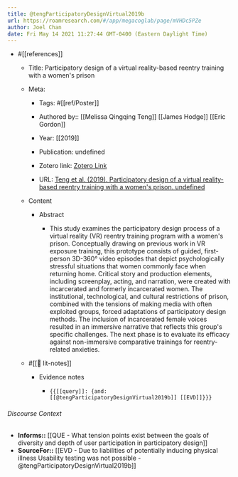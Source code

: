 ```yaml
---
title: @tengParticipatoryDesignVirtual2019b
url: https://roamresearch.com/#/app/megacoglab/page/mVHDc5PZe
author: Joel Chan
date: Fri May 14 2021 11:27:44 GMT-0400 (Eastern Daylight Time)
---
```


- #[[references]]

    - Title: Participatory design of a virtual reality-based reentry training with a women's prison

    - Meta:

        - Tags: #[[ref/Poster]]

        - Authored by:: [[Melissa Qingqing Teng]] [[James Hodge]] [[Eric Gordon]]

        - Year: [[2019]]

        - Publication: undefined

        - Zotero link: [Zotero Link](zotero://select/items/7_74A9LV5F)

        - URL: [Teng et al. (2019). Participatory design of a virtual reality-based reentry training with a women's prison. undefined](https://doi.org/10.1145/3290607.3299050)

    - Content

        - Abstract

            - This study examines the participatory design process of a virtual reality (VR) reentry training program with a women's prison. Conceptually drawing on previous work in VR exposure training, this prototype consists of guided, first-person 3D-360° video episodes that depict psychologically stressful situations that women commonly face when returning home. Critical story and production elements, including screenplay, acting, and narration, were created with incarcerated and formerly incarcerated women. The institutional, technological, and cultural restrictions of prison, combined with the tensions of making media with often exploited groups, forced adaptations of participatory design methods. The inclusion of incarcerated female voices resulted in an immersive narrative that reflects this group's specific challenges. The next phase is to evaluate its efficacy against non-immersive comparative trainings for reentry-related anxieties.

    - #[[📝 lit-notes]]

        - Evidence notes

            - `{{[[query]]: {and: [[@tengParticipatoryDesignVirtual2019b]] [[EVD]]}}}`

###### Discourse Context

- **Informs::** [[QUE - What tension points exist between the goals of diversity and depth of user participation in participatory design]]
- **SourceFor::** [[EVD - Due to liabilities of potentially inducing physical illness Usability testing was not possible -@tengParticipatoryDesignVirtual2019b]]
